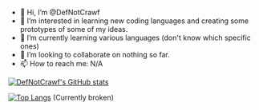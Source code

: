 - 👋 Hi, I’m @DefNotCrawf
- 👀 I’m interested in learning new coding languages and creating some prototypes of some of my ideas.
- 🌱 I’m currently learning various languages (don't know which specific ones)
- 💞️ I’m looking to collaborate on nothing so far.
- 📫 How to reach me: N/A

[![DefNotCrawf's GitHub stats](https://github-readme-stats.vercel.app/api?username=DefNotCrawf&show_icons=true&theme=github_dark&count_private=true)](https://github.com/DefNotCrawf)

[![Top Langs](https://github-readme-stats.vercel.app/api/top-langs/?username=DefNotCrawf&show_icons=true&theme=github_dark&count_private=true&langs_count=10)](https://github.com/DefNotCrawf) (Currently broken)


<!---
DefNotCrawf/DefNotCrawf is a ✨ special ✨ repository because its `README.md` (this file) appears on your GitHub profile.
You can click the Preview link to take a look at your changes.
--->
